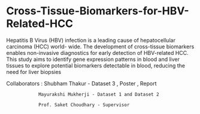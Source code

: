 # Cross-Tissue-Biomarkers-for-HBV-Related-HCC

Hepatitis B Virus (HBV) infection is a leading
cause of hepatocellular carcinoma (HCC) world-
wide. The development of cross-tissue biomarkers
enables non-invasive diagnostics for early detection of HBV-related HCC. This study aims to identify gene expression patterns in blood and liver tissues to explore potential biomarkers detectable in
blood, reducing the need for liver biopsies

Collaborators : Shubham Thakur - Dataset 3 , Poster , Report  

                Mayurakshi Mukherji - Dataset 1 and Dataset 2        
                
                Prof. Saket Choudhary - Supervisor 
                


